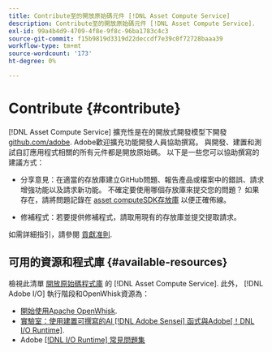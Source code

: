 ```yaml
---
title: Contribute至的開放原始碼元件 [!DNL Asset Compute Service]
description: Contribute至的開放原始碼元件 [!DNL Asset Compute Service].
exl-id: 99a4b4d9-4709-4f8e-9f8c-96ba1783c4c3
source-git-commit: f15b9819d3319d22deccdf7e39c0f72728baaa39
workflow-type: tm+mt
source-wordcount: '173'
ht-degree: 0%

---
```


# Contribute {#contribute}

[!DNL Asset Compute Service] 擴充性是在的開放式開發模型下開發 [github.com/adobe](https://github.com/adobe). Adobe歡迎擴充功能開發人員協助撰寫。 與開發、建置和測試自訂應用程式相關的所有元件都是開放原始碼。 以下是一些您可以協助撰寫的建議方式：

* 分享意見：在適當的存放庫建立GitHub問題、報告產品或檔案中的錯誤、請求增強功能以及請求新功能。 不確定要使用哪個存放庫來提交您的問題？ 如果存在，請將問題記錄在 [asset computeSDK存放庫](https://github.com/adobe/asset-compute-sdk) 以便正確佈線。

* 修補程式：若要提供修補程式，請取用現有的存放庫並提交提取請求。

如需詳細指引，請參閱 [貢獻准則](https://github.com/adobe/asset-compute-sdk/blob/master/.github/CONTRIBUTING.md).

## 可用的資源和程式庫 {#available-resources}

檢視此清單 [開放原始碼程式庫](https://github.com/adobe/asset-compute-sdk#available-resources-and-libraries) 的 [!DNL Asset Compute Service]. 此外， [!DNL Adobe I/O] 執行階段和OpenWhisk資源為：

* [開始使用Apache OpenWhisk](https://github.com/apache/openwhisk/tree/master/docs#getting-started-with-openwhisk).
* [實驗室：使用建置可撰寫的AI [!DNL Adobe Sensei] 函式與Adobe[！DNL I/O Runtime]](https://opensource.adobe.com/adobe-sensei-ai-functions/index.html).
* Adobe [[!DNL I/O Runtime] 常見問題集](https://developer.adobe.com/runtime/docs/support/faq/)

<!-- **TBD** for post-release:
* Link to Adobe Developer App Builder open-source components.
* Issues in `aio` can be reported in Adobe Developer App Builder repos.
* Issues in asset-compute-sdk or devtool goes into the relevant repos from Nui.
-->
